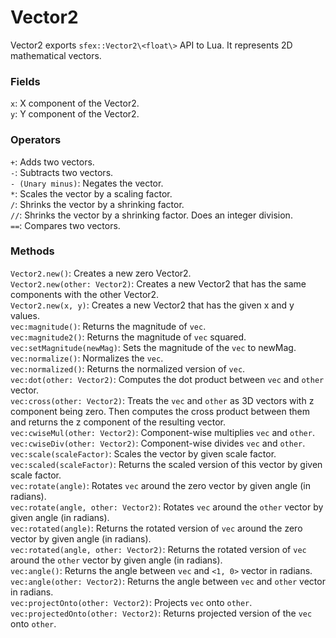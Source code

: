 # Vector2

Vector2 exports `sfex::Vector2\<float\>` API to Lua. It represents 2D mathematical vectors. 

### Fields
`x`: X component of the Vector2.  
`y`: Y component of the Vector2.  

### Operators
`+`: Adds two vectors.  
`-`: Subtracts two vectors.  
`- (Unary minus)`: Negates the vector.  
`*`: Scales the vector by a scaling factor.  
`/`: Shrinks the vector by a shrinking factor.  
`//`: Shrinks the vector by a shrinking factor. Does an integer division.  
`==`: Compares two vectors.  

### Methods
`Vector2.new()`: Creates a new zero Vector2.  
`Vector2.new(other: Vector2)`: Creates a new Vector2 that has the same components with the other Vector2.  
`Vector2.new(x, y)`: Creates a new Vector2 that has the given x and y values.  
`vec:magnitude()`: Returns the magnitude of `vec`.  
`vec:magnitude2()`: Returns the magnitude of `vec` squared.  
`vec:setMagnitude(newMag)`: Sets the magnitude of the `vec` to newMag.  
`vec:normalize()`: Normalizes the `vec`.  
`vec:normalized()`: Returns the normalized version of `vec`.  
`vec:dot(other: Vector2)`: Computes the dot product between `vec` and `other` vector.  
`vec:cross(other: Vector2)`: Treats the `vec` and `other` as 3D vectors with z component being zero. Then computes the cross product between them and returns the z component of the resulting vector.  
`vec:cwiseMul(other: Vector2)`: Component-wise multiplies `vec` and `other`.  
`vec:cwiseDiv(other: Vector2)`: Component-wise divides `vec` and `other`.  
`vec:scale(scaleFactor)`: Scales the vector by given scale factor.  
`vec:scaled(scaleFactor)`: Returns the scaled version of this vector by given scale factor.  
`vec:rotate(angle)`: Rotates `vec` around the zero vector by given angle (in radians).  
`vec:rotate(angle, other: Vector2)`: Rotates `vec` around the `other` vector by given angle (in radians).  
`vec:rotated(angle)`: Returns the rotated version of `vec` around the zero vector by given angle (in radians).  
`vec:rotated(angle, other: Vector2)`: Returns the rotated version of `vec` around the `other` vector by given angle (in radians).  
`vec:angle()`: Returns the angle between `vec` and `<1, 0>` vector in radians.  
`vec:angle(other: Vector2)`: Returns the angle between `vec` and `other` vector in radians.  
`vec:projectOnto(other: Vector2)`: Projects `vec` onto `other`.  
`vec:projectedOnto(other: Vector2)`: Returns projected version of the `vec` onto `other`.  
